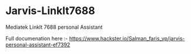 # Jarvis-Linklt7688
Mediatek Linklt 7688 personal Assistant 

Full documenation here :- https://www.hackster.io/Salman_faris_vp/jarvis-personal-assistant-ef7392
